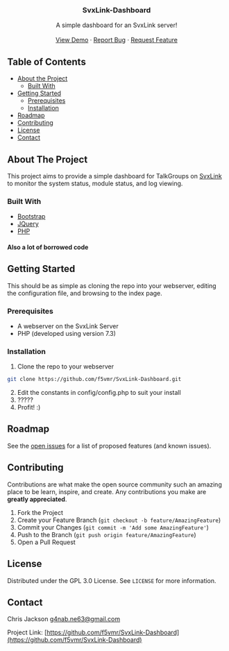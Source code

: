 <br />
<p align="center">

  <h3 align="center">SvxLink-Dashboard</h3>

  <p align="center">
    A simple dashboard for an SvxLink server!
    <br />
    <br />
    <a href="">View Demo</a>
    ·
    <a href="">Report Bug</a>
    ·
    <a href="">Request Feature</a>
  </p>
</p>

## Table of Contents

* [About the Project](#about-the-project)
  * [Built With](#built-with)
* [Getting Started](#getting-started)
  * [Prerequisites](#prerequisites)
  * [Installation](#installation)
* [Roadmap](#roadmap)
* [Contributing](#contributing)
* [License](#license)
* [Contact](#contact)

## About The Project

This project aims to provide a simple dashboard for TalkGroups on [SvxLink](https://www.svxlink.org) to monitor the system status, module status, and log viewing.

### Built With
* [Bootstrap](https://getbootstrap.com)
* [JQuery](https://jquery.com)
* [PHP](https://www.php.net)

#### Also a lot of borrowed code 

## Getting Started

This should be as simple as cloning the repo into your webserver, editing the configuration file, and browsing to the index page.

### Prerequisites

* A webserver on the SvxLink Server
* PHP (developed using version 7.3)

### Installation

1. Clone the repo to your webserver
```sh
git clone https://github.com/f5vmr/SvxLink-Dashboard.git
```
2. Edit the constants in config/config.php to suit your install
3. ?????
4. Profit! :)

## Roadmap

See the [open issues](https://github.com/f5vmr/SvxLink-Dashboard/issues) for a list of proposed features (and known issues).

## Contributing

Contributions are what make the open source community such an amazing place to be learn, inspire, and create. Any contributions you make are **greatly appreciated**.

1. Fork the Project
2. Create your Feature Branch (`git checkout -b feature/AmazingFeature`)
3. Commit your Changes (`git commit -m 'Add some AmazingFeature'`)
4. Push to the Branch (`git push origin feature/AmazingFeature`)
5. Open a Pull Request

## License

Distributed under the GPL 3.0 License. See `LICENSE` for more information.

## Contact

Chris Jackson g4nab.ne63@gmail.com

Project Link: [https://github.com/f5vmr/SvxLink-Dashboard](https://github.com/f5vmr/SvxLink-Dashboard)
